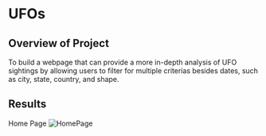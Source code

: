 # UFOs

## Overview of Project 
To build a webpage that can provide a more in-depth analysis of UFO sightings by allowing users to filter for multiple criterias besides dates, such as city, state, country, and shape.

## Results 

Home Page 
![HomePage](https://myoctocat.com/assets/images/base-octocat.svg)
